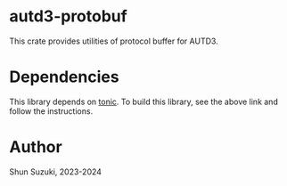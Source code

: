 # autd3-protobuf

This crate provides utilities of protocol buffer for AUTD3.

# Dependencies

This library depends on [tonic](https://github.com/hyperium/tonic).
To build this library, see the above link and follow the instructions.

# Author

Shun Suzuki, 2023-2024

